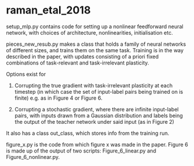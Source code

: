 # raman_etal_2018

setup_mlp.py contains code for setting up a nonlinear feedforward neural network,
with choices of architecture, nonlinearities, initialisation etc.

pieces_new_resub.py makes a class that holds a family of neural networks of different sizes,
and trains them on the same task. Training is in the way described in the paper, with
updates consisting of a priori fixed combinations of task-relevant and task-irrelevant plasticity.


Options exist for

1) Corrupting the true gradient with task-irrelevant plasticity at each timestep
(in which case the set of input-label pairs being trained on is finite) e.g. as in Figure 4 or Figure 6.

2) Corrupting a stochastic gradient, where there are infinite input-label pairs, with inputs drawn from
a Gaussian distribution and labels being the output of the teacher network under said input (as in Figure 2)

It also has a class out_class, which stores info from the training run.

figure_x.py is the code from which figure x was made in the paper. Figure 6 is made up of the output of
 two scripts: Figure_6_linear.py and Figure_6_nonlinear.py.

